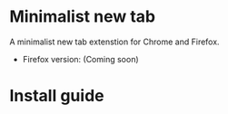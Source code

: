# Minimalist new tab
A minimalist new tab extenstion for Chrome and Firefox.
- Firefox version: (Coming soon)
# Install guide
